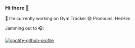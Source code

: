 ### Hi there 👋

🔭 I’m currently working on Gym Tracker
😄 Pronouns: He/Him

Jamming out to 🎧: <br></br>
[![spotify-github-profile](https://spotify-github-profile.vercel.app/api/view?uid=jessedelira2000&cover_image=true&theme=novatorem&show_offline=false&background_color=cd1818&interchange=false&bar_color=286571&bar_color_cover=true)](https://spotify-github-profile.vercel.app/api/view?uid=jessedelira2000&redirect=true)
